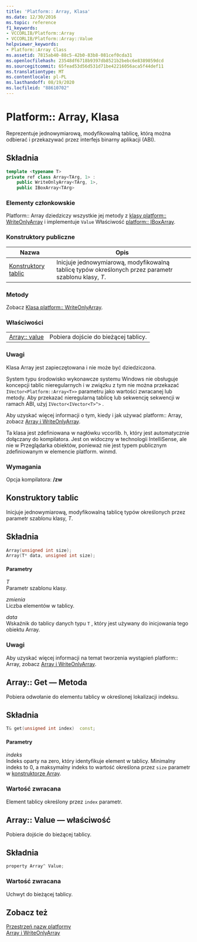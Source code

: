 ```yaml
---
title: 'Platform:: Array, Klasa'
ms.date: 12/30/2016
ms.topic: reference
f1_keywords:
- VCCORLIB/Platform::Array
- VCCORLIB/Platform::Array::Value
helpviewer_keywords:
- Platform::Array Class
ms.assetid: 7815ab40-88c5-42b0-83b8-081cef0cda31
ms.openlocfilehash: 23548df6718b9397db8521b2bebc6e8389859dcd
ms.sourcegitcommit: 65fead53d56d531d71be42216056aca5f44def11
ms.translationtype: MT
ms.contentlocale: pl-PL
ms.lasthandoff: 08/19/2020
ms.locfileid: "88610702"
---
```

# <a name="platformarray-class"></a>Platform:: Array, Klasa

Reprezentuje jednowymiarową, modyfikowalną tablicę, którą można odbierać i przekazywać przez interfejs binarny aplikacji (ABI).

## <a name="syntax"></a>Składnia

```cpp
template <typename T>
private ref class Array<TArg, 1> :
    public WriteOnlyArray<TArg, 1>,
    public IBoxArray<TArg>
```

### <a name="members"></a>Elementy członkowskie

Platform:: Array dziedziczy wszystkie jej metody z [klasy platform:: WriteOnlyArray](../cppcx/platform-writeonlyarray-class.md) i implementuje `Value` Właściwość [platform:: IBoxArray](../cppcx/platform-iboxarray-interface.md).

### <a name="public-constructors"></a>Konstruktory publiczne

|Nazwa|Opis|
|----------|-----------------|
|[Konstruktory tablic](#ctor)|Inicjuje jednowymiarową, modyfikowalną tablicę typów określonych przez parametr szablonu klasy, *T*.|

### <a name="methods"></a>Metody

Zobacz [Klasa platform:: WriteOnlyArray](../cppcx/platform-writeonlyarray-class.md).

### <a name="properties"></a>Właściwości

|||
|-|-|
|[Array:: value](#value)|Pobiera dojście do bieżącej tablicy.|

### <a name="remarks"></a>Uwagi

Klasa Array jest zapieczętowana i nie może być dziedziczona.

System typu środowisko wykonawcze systemu Windows nie obsługuje koncepcji tablic nieregularnych i w związku z tym nie można przekazać `IVector<Platform::Array<T>>` parametru jako wartości zwracanej lub metody. Aby przekazać nieregularną tablicę lub sekwencję sekwencji w ramach ABI, użyj `IVector<IVector<T>^>` .

Aby uzyskać więcej informacji o tym, kiedy i jak używać platform:: Array, zobacz [Array i WriteOnlyArray](../cppcx/array-and-writeonlyarray-c-cx.md).

Ta klasa jest zdefiniowana w nagłówku vccorlib. h, który jest automatycznie dołączany do kompilatora. Jest on widoczny w technologii IntelliSense, ale nie w Przeglądarka obiektów, ponieważ nie jest typem publicznym zdefiniowanym w elemencie platform. winmd.

### <a name="requirements"></a>Wymagania

Opcja kompilatora: **/zw**

## <a name="array-constructors"></a><a name="ctor"></a> Konstruktory tablic

Inicjuje jednowymiarową, modyfikowalną tablicę typów określonych przez parametr szablonu klasy, *T*.

## <a name="syntax"></a>Składnia

```cpp
Array(unsigned int size);
Array(T* data, unsigned int size);
```

#### <a name="parameters"></a>Parametry

*T*<br/>
Parametr szablonu klasy.

*zmienia*<br/>
Liczba elementów w tablicy.

*data*<br/>
Wskaźnik do tablicy danych typu `T` , który jest używany do inicjowania tego obiektu Array.

### <a name="remarks"></a>Uwagi

Aby uzyskać więcej informacji na temat tworzenia wystąpień platform:: Array, zobacz [Array i WriteOnlyArray](../cppcx/array-and-writeonlyarray-c-cx.md).

## <a name="arrayget-method"></a><a name="get"></a> Array:: Get — Metoda

Pobiera odwołanie do elementu tablicy w określonej lokalizacji indeksu.

## <a name="syntax"></a>Składnia

```cpp
T& get(unsigned int index)  const;
```

#### <a name="parameters"></a>Parametry

*indeks*<br/>
Indeks oparty na zero, który identyfikuje element w tablicy. Minimalny indeks to 0, a maksymalny indeks to wartość określona przez `size` parametr w [konstruktorze Array](#ctor).

### <a name="return-value"></a>Wartość zwracana

Element tablicy określony przez `index` parametr.

## <a name="arrayvalue-property"></a><a name="value"></a> Array:: Value — właściwość

Pobiera dojście do bieżącej tablicy.

## <a name="syntax"></a>Składnia

```cpp
property Array^ Value;
```

### <a name="return-value"></a>Wartość zwracana

Uchwyt do bieżącej tablicy.

## <a name="see-also"></a>Zobacz też

[Przestrzeń nazw platformy](../cppcx/platform-namespace-c-cx.md)<br/>
[Array i WriteOnlyArray](../cppcx/array-and-writeonlyarray-c-cx.md)
